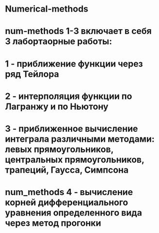 # Numerical-methods
# num-methods 1-3 включает в себя 3 лабортаорные работы:
# 1 - приближение функции через ряд Тейлора
# 2 - интерполяция функции по Лагранжу и по Ньютону
# 3 - приближенное вычисление интеграла различными методами: левых прямоугольников, центральных прямоугольников, трапеций, Гаусса, Симпсона

# num_methods 4 - вычисление корней дифференциального уравнения определенного вида через метод прогонки
